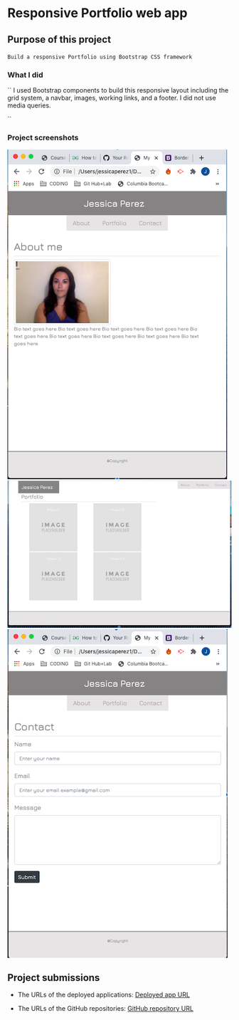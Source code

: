 # Responsive Portfolio web app

## Purpose of this project

`Build a responsive Portfolio using Bootstrap CSS framework`

### What I did

``
I used Bootstrap components to build this responsive layout including the grid system, a navbar, images, working links, and a footer.
I did not use media queries.

``

### Project screenshots

![About page screenshot](assets/About-page.png)
![Portfolio page screenshot](assets/Portfolio-page.png)
![Contact page screenshot](assets/Contact-page.png)

## Project submissions

- The URLs of the deployed applications:
  [Deployed app URL](https://jessicaperez1.github.io/Responsive-Portfolio-Homework-2/.)

- The URLs of the GitHub repositories:
  [GitHub repository URL](https://github.com/JessicaPerez1/Responsive-Portfolio-Homework-2.git)
